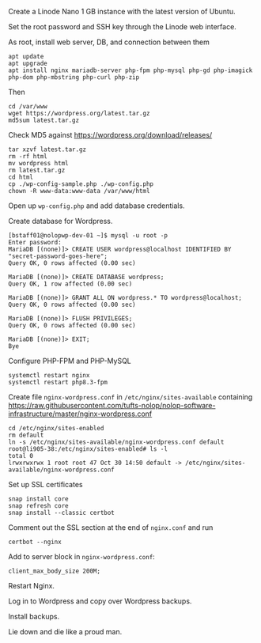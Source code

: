 Create a Linode Nano 1 GB instance with the latest version of Ubuntu.

Set the root password and SSH key through the Linode web interface.

As root, install web server, DB, and connection between them

    apt update
    apt upgrade
    apt install nginx mariadb-server php-fpm php-mysql php-gd php-imagick php-dom php-mbstring php-curl php-zip

Then

    cd /var/www
    wget https://wordpress.org/latest.tar.gz
    md5sum latest.tar.gz

Check MD5 against https://wordpress.org/download/releases/

    tar xzvf latest.tar.gz
    rm -rf html
    mv wordpress html
    rm latest.tar.gz
    cd html
    cp ./wp-config-sample.php ./wp-config.php
    chown -R www-data:www-data /var/www/html

Open up `wp-config.php` and add database credentials.

Create database for Wordpress.

    [bstaff01@nolopwp-dev-01 ~]$ mysql -u root -p
    Enter password:
    MariaDB [(none)]> CREATE USER wordpress@localhost IDENTIFIED BY "secret-password-goes-here";
    Query OK, 0 rows affected (0.00 sec)

    MariaDB [(none)]> CREATE DATABASE wordpress;
    Query OK, 1 row affected (0.00 sec)

    MariaDB [(none)]> GRANT ALL ON wordpress.* TO wordpress@localhost;
    Query OK, 0 rows affected (0.00 sec)

    MariaDB [(none)]> FLUSH PRIVILEGES;
    Query OK, 0 rows affected (0.00 sec)

    MariaDB [(none)]> EXIT;
    Bye

Configure PHP-FPM and PHP-MySQL

    systemctl restart nginx
    systemctl restart php8.3-fpm

Create file `nginx-wordpress.conf` in `/etc/nginx/sites-available` containing
https://raw.githubusercontent.com/tufts-nolop/nolop-software-infrastructure/master/nginx-wordpress.conf

    cd /etc/nginx/sites-enabled
    rm default
    ln -s /etc/nginx/sites-available/nginx-wordpress.conf default
    root@li905-38:/etc/nginx/sites-enabled# ls -l
    total 0
    lrwxrwxrwx 1 root root 47 Oct 30 14:50 default -> /etc/nginx/sites-available/nginx-wordpress.conf

Set up SSL certificates

    snap install core
    snap refresh core
    snap install --classic certbot

Comment out the SSL section at the end of `nginx.conf` and run

    certbot --nginx

Add to server block in `nginx-wordpress.conf`:

    client_max_body_size 200M;

Restart Nginx.

Log in to Wordpress and copy over Wordpress backups.

Install backups.

Lie down and die like a proud man.
